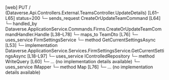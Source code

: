 [web] PUT /  (Dataverse.Api.Controllers.External.TeamsController.UpdateDetails)  [L61–L65] status=200
  └─ sends_request CreateOrUpdateTeamCommand [L64]
    └─ handled_by Dataverse.ApplicationService.Commands.Firms.CreateOrUpdateTeamCommandHandler.Handle [L38–L78]
      └─ maps_to TeamDto [L76]
      └─ uses_service FirmSettingsService
        └─ method GetCurrentSettingsAsync [L53]
          └─ implementation Dataverse.ApplicationService.Services.FirmSettingsService.GetCurrentSettingsAsync [L18-L97]
      └─ uses_service IControlledRepository<Team>
        └─ method WriteQuery [L60]
          └─ ... (no implementation details available)
      └─ uses_service IMapper
        └─ method Map [L76]
          └─ ... (no implementation details available)

